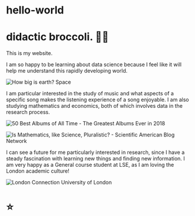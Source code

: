 # hello-world

# didactic broccoli. 🧑‍🚀


This is my website. 

I am so happy to be learning about data science because I feel like it will help me understand this rapidly developing world. 

![How big is earth? Space](https://cdn.mos.cms.futurecdn.net/yCPyoZDQBBcXikqxkeW2jJ-1200-80.jpg)

I am particular interested in the study of music and what aspects of a specific song makes the listening experience of a song enjoyable. I am also studying mathematics and economics, both of which involves data in the research process. 

![50 Best Albums of All Time - The Greatest Albums Ever in 2018](https://hips.hearstapps.com/bpc.h-cdn.co/assets/17/24/1600x800/landscape-1497628630-best-albums-of-all-time.jpg?resize=480:*)

![Is Mathematics, like Science, Pluralistic? - Scientific American Blog Network](https://static.scientificamerican.com/blogs/cache/file/15E43A6F-3941-471A-BF4A81AECDC8C8AA.jpg)

I can see a future for me particularly interested in research, since I have a steady fascination with learning new things and finding new information. I am very happy as a General course student at LSE, as I am loving the London academic culture! 

![London Connection University of London](https://london.ac.uk/sites/default/files/styles/max_1300x1300/public/2018-10/london-aerial-cityscape-river-thames_1.jpg?itok=6LenFxuz)

# ⭐

